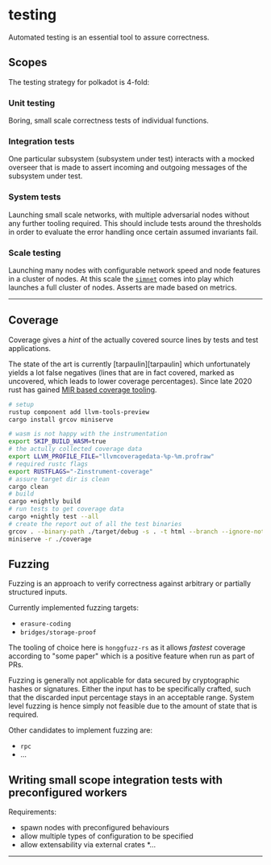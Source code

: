 # testing

Automated testing is an essential tool to assure correctness.

## Scopes

The testing strategy for polkadot is 4-fold:

### Unit testing

Boring, small scale correctness tests of individual functions.

### Integration tests

One particular subsystem (subsystem under test) interacts with a
mocked overseer that is made to assert incoming and outgoing messages
of the subsystem under test.

### System tests

Launching small scale networks, with multiple adversarial nodes without any further tooling required.
This should include tests around the thresholds in order to evaluate the error handling once certain
assumed invariants fail.

### Scale testing

Launching many nodes with configurable network speed and node features in a cluster of nodes.
At this scale the [`simnet`][simnet] comes into play which launches a full cluster of nodes.
Asserts are made based on metrics.

---

## Coverage

Coverage gives a _hint_ of the actually covered source lines by tests and test applications.

The state of the art is currently [tarpaulin][tarpaulin] which unfortunately yields a
lot false negatives (lines that are in fact covered, marked as uncovered, which leads to
lower coverage percentages).
Since late 2020 rust has gained [MIR based coverage tooling](
https://blog.rust-lang.org/inside-rust/2020/11/12/source-based-code-coverage.html).

```sh
# setup
rustup component add llvm-tools-preview
cargo install grcov miniserve

# wasm is not happy with the instrumentation
export SKIP_BUILD_WASM=true
# the actully collected coverage data
export LLVM_PROFILE_FILE="llvmcoveragedata-%p-%m.profraw"
# required rustc flags
export RUSTFLAGS="-Zinstrument-coverage"
# assure target dir is clean
cargo clean
# build
cargo +nightly build
# run tests to get coverage data
cargo +nightly test --all
# create the report out of all the test binaries
grcov . --binary-path ./target/debug -s . -t html --branch --ignore-not-existing -o ./coverage/
miniserve -r ./coverage
```

## Fuzzing

Fuzzing is an approach to verify correctness against arbitrary or partially structured inputs.

Currently implemented fuzzing targets:

* `erasure-coding`
* `bridges/storage-proof`

The tooling of choice here is `honggfuzz-rs` as it allows _fastest_ coverage according to "some paper" which is a positive feature when run as part of PRs.

Fuzzing is generally not applicable for data secured by cryptographic hashes or signatures. Either the input has to be specifically crafted, such that the discarded input
percentage stays in an acceptable range.
System level fuzzing is hence simply not feasible due to the amount of state that is required.

Other candidates to implement fuzzing are:

* `rpc`
* ...

## Writing small scope integration tests with preconfigured workers

Requirements:

* spawn nodes with preconfigured behaviours
* allow multiple types of configuration to be specified
* allow extensability via external crates
*...

---

[simnet]: https://github.com/paritytech/simnet_scripts
